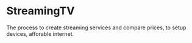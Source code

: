 # StreamingTV
The process to create streaming services and compare prices, to setup devices, afforable internet.
